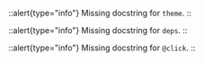 


::alert{type="info"}Missing docstring for `theme`. ::



::alert{type="info"}Missing docstring for `deps`. ::



::alert{type="info"}Missing docstring for `@click`. ::


